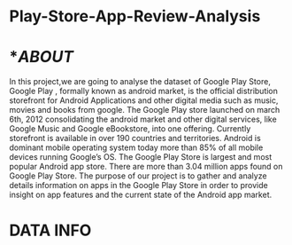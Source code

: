 # Play-Store-App-Review-Analysis
# **ABOUT*

In this project,we are going to analyse the dataset of Google Play Store, Google Play , formally known as android market, is the official distribution storefront for Android Applications and other digital media such as music, movies and books from google. The Google Play store launched on march 6th, 2012 consolidating the android market and other digital services, like Google Music and Google eBookstore, into one offering. Currently storefront is available in over 190 countries and territories. Android is dominant mobile operating system today more than 85% of all mobile devices running Google’s OS. The Google Play Store is largest and most popular Android app store. There are more than 3.04 million apps found on Google Play Store. The purpose of our project is to gather and analyze details information on apps in the Google Play Store in order to provide insight on app features and the current state of the Android app market.


# DATA INFO

